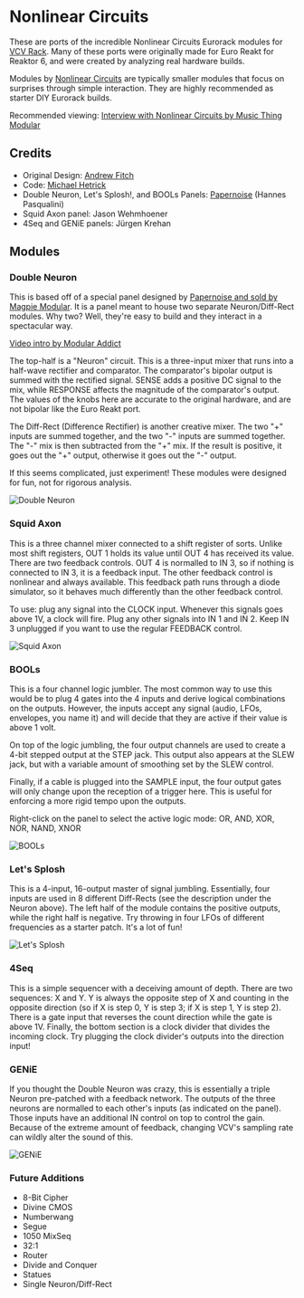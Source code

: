 # Nonlinear Circuits
These are ports of the incredible Nonlinear Circuits Eurorack modules for [VCV Rack](https://vcvrack.com/). Many of these ports were originally made for Euro Reakt for Reaktor 6, and were created by analyzing real hardware builds.

Modules by [Nonlinear Circuits](https://www.nonlinearcircuits.com/) are typically smaller modules that focus on surprises through simple interaction. They are highly recommended as starter DIY Eurorack builds.

Recommended viewing: [Interview with Nonlinear Circuits by Music Thing Modular](https://www.youtube.com/watch?v=NxVBmO7cJFA)

## Credits
- Original Design: [Andrew Fitch](https://www.nonlinearcircuits.com/)
- Code: [Michael Hetrick](https://mhetrick.com/)
- Double Neuron, Let's Splosh!, and BOOLs Panels: [Papernoise](https://www.papernoise.net/) (Hannes Pasqualini)
- Squid Axon panel: Jason Wehmhoener
- 4Seq and GENiE panels: Jürgen Krehan

## Modules

### Double Neuron
This is based off of a special panel designed by [Papernoise and sold by Magpie Modular](https://magpie-modular.myshopify.com/collections/all-panels/products/nonlinear-circuits-dual-neuron?variant=31017400707). It is a panel meant to house two separate Neuron/Diff-Rect modules. Why two? Well, they're easy to build and they interact in a spectacular way.

[Video intro by Modular Addict](https://www.youtube.com/watch?v=2T5mkvdE-fc)

The top-half is a "Neuron" circuit. This is a three-input mixer that runs into a half-wave rectifier and comparator. The comparator's bipolar output is summed with the rectified signal. SENSE adds a positive DC signal to the mix, while RESPONSE affects the magnitude of the comparator's output. The values of the knobs here are accurate to the original hardware, and are not bipolar like the Euro Reakt port.

The Diff-Rect (Difference Rectifier) is another creative mixer. The two "+" inputs are summed together, and the two "-" inputs are summed together. The "-" mix is then subtracted from the "+" mix. If the result is positive, it goes out the "+" output, otherwise it goes out the "-" output.

If this seems complicated, just experiment! These modules were designed for fun, not for rigorous analysis.

![Double Neuron](./neuron.png)

### Squid Axon
This is a three channel mixer connected to a shift register of sorts. Unlike most shift registers, OUT 1 holds its value until OUT 4 has received its value. There are two feedback controls. OUT 4 is normalled to IN 3, so if nothing is connected to IN 3, it is a feedback input. The other feedback control is nonlinear and always available. This feedback path runs through a diode simulator, so it behaves much differently than the other feedback control.

To use: plug any signal into the CLOCK input. Whenever this signals goes above 1V, a clock will fire. Plug any other signals into IN 1 and IN 2. Keep IN 3 unplugged if you want to use the regular FEEDBACK control.

![Squid Axon](./squid.png)

### BOOLs
This is a four channel logic jumbler. The most common way to use this would be to plug 4 gates into the 4 inputs and derive logical combinations on the outputs. However, the inputs accept any signal (audio, LFOs, envelopes, you name it) and will decide that they are active if their value is above 1 volt.

On top of the logic jumbling, the four output channels are used to create a 4-bit stepped output at the STEP jack. This output also appears at the SLEW jack, but with a variable amount of smoothing set by the SLEW control.

Finally, if a cable is plugged into the SAMPLE input, the four output gates will only change upon the reception of a trigger here. This is useful for enforcing a more rigid tempo upon the outputs.

Right-click on the panel to select the active logic mode: OR, AND, XOR, NOR, NAND, XNOR

![BOOLs](./bools.png)

### Let's Splosh
This is a 4-input, 16-output master of signal jumbling. Essentially, four inputs are used in 8 different Diff-Rects (see the description under the Neuron above). The left half of the module contains the positive outputs, while the right half is negative. Try throwing in four LFOs of different frequencies as a starter patch. It's a lot of fun!

![Let's Splosh](./splosh.png)

### 4Seq
This is a simple sequencer with a deceiving amount of depth. There are two sequences: X and Y. Y is always the opposite step of X and counting in the opposite direction (so if X is step 0, Y is step 3; if X is step 1, Y is step 2). There is a gate input that reverses the count direction while the gate is above 1V. Finally, the bottom section is a clock divider that divides the incoming clock. Try plugging the clock divider's outputs into the direction input!

### GENiE
If you thought the Double Neuron was crazy, this is essentially a triple Neuron pre-patched with a feedback network. The outputs of the three neurons are normalled to each other's inputs (as indicated on the panel). Those inputs have an additional IN control on top to control the gain. Because of the extreme amount of feedback, changing VCV's sampling rate can wildly alter the sound of this.

![GENiE](./genie.png)

### Future Additions
- 8-Bit Cipher
- Divine CMOS
- Numberwang
- Segue
- 1050 MixSeq
- 32:1
- Router
- Divide and Conquer
- Statues
- Single Neuron/Diff-Rect
